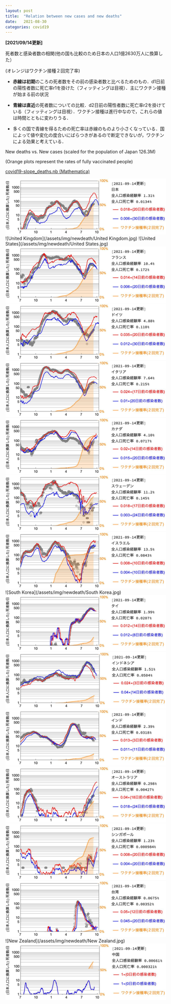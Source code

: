 ```yaml
---
layout: post
title:  "Relation between new cases and new deaths"
date:   2021-08-30
categories: covid19
---
```

**[2021/09/14更新]**


死者数と感染者数の相関(他の国も比較のため日本の人口1億2630万人に換算した）

(オレンジはワクチン接種２回完了率)

- **赤線は初期**のころの死者数をその前の感染者数と比べるためのもの．d1日前の陽性者数に死亡率r1を掛けた（フィッティングは目視）．主にワクチン接種が始まる前の状況

- **青線は直近**の死者数についての比較．d2日前の陽性者数に死亡率r2を掛けている（フィッティングは目視）．ワクチン接種は進行中なので，これらの値は時間とともに変わりうる．

- 多くの国で青線を得るための死亡率は赤線のものより小さくなっている．国によって値や変化の度合いにばらつきがあるので断定できないが，ワクチンによる効果と考えている．

New deaths  vs. New cases (scaled for the population of Japan 126.3M)

(Orange plots represent the rates of fully vaccinated people)

[covid19-slope_deaths.nb (Mathematica)](/assets/misc/newcases_and_newdeaths.nb)


![Japan](/assets/img/newdeath/Japan.jpg)
![United Kingdom](/assets/img/newdeath/United Kingdom.jpg)
![United States](/assets/img/newdeath/United States.jpg)
![France](/assets/img/newdeath/France.jpg)
![Germany](/assets/img/newdeath/Germany.jpg)
![Italy](/assets/img/newdeath/Italy.jpg)
![Canada](/assets/img/newdeath/Canada.jpg)
![Sweden](/assets/img/newdeath/Sweden.jpg)
![Israel](/assets/img/newdeath/Israel.jpg)
![South Korea](/assets/img/newdeath/South Korea.jpg)
![Thailand](/assets/img/newdeath/Thailand.jpg)
![Indonesia](/assets/img/newdeath/Indonesia.jpg)
![India](/assets/img/newdeath/India.jpg)
![Australia](/assets/img/newdeath/Australia.jpg)
![Singapore](/assets/img/newdeath/Singapore.jpg)
![Taiwan](/assets/img/newdeath/Taiwan.jpg)
![New Zealand](/assets/img/newdeath/New Zealand.jpg)
![China](/assets/img/newdeath/China.jpg)
